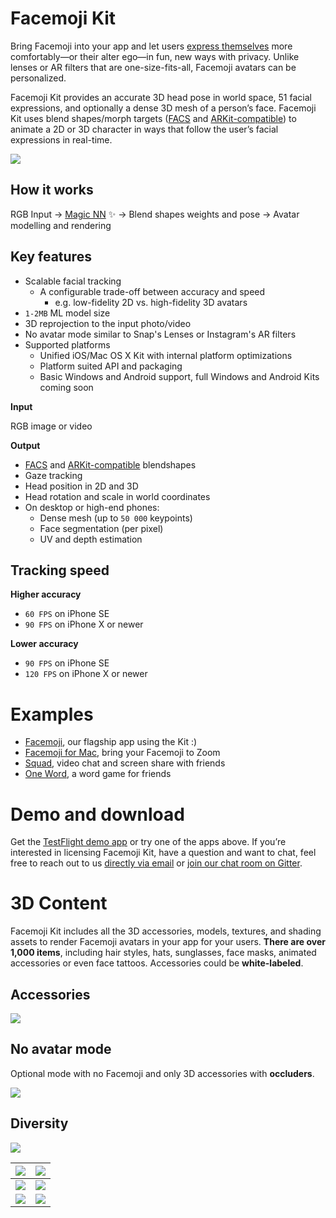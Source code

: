 # Facemoji Kit

Bring Facemoji into your app and let users [express themselves](https://apps.apple.com/app/id1418685721) more comfortably—or their alter ego—in fun, new ways with privacy. Unlike lenses or AR filters that are one-size-fits-all, Facemoji avatars can be personalized.

Facemoji Kit provides an accurate 3D head pose in world space, 51 facial expressions, and optionally a dense 3D mesh of a person’s face. Facemoji Kit uses blend shapes/morph targets ([FACS](https://en.wikipedia.org/wiki/Facial_Action_Coding_System) and [ARKit-compatible](https://developer.apple.com/documentation/arkit/arfaceanchor/blendshapelocation)) to animate a 2D or 3D character in ways that follow the user’s facial expressions in real-time.

![](https://paper-attachments.dropbox.com/s_C7BFD236070C71F9A3782B4A76576B1DBC5B0EBD4DDCD3EBD784C3F53FE76DED_1585000992759_facemojikit2.gif)

## How it works

RGB Input → [Magic NN](https://www.youtube.com/watch?v=7IhPgNGgUyQ) ✨ → Blend shapes weights and pose → Avatar modelling and rendering

## Key features
- Scalable facial tracking
    - A configurable trade-off between accuracy and speed
        - e.g. low-fidelity 2D vs. high-fidelity 3D avatars
- `1-2MB` ML model size
- 3D reprojection to the input photo/video
- No avatar mode similar to Snap's Lenses or Instagram's AR filters
- Supported platforms
    - Unified iOS/Mac OS X Kit with internal platform optimizations
    - Platform suited API and packaging
    - Basic Windows and Android support, full Windows and Android Kits coming soon

**Input**

RGB image or video

**Output**

- [FACS](https://en.wikipedia.org/wiki/Facial_Action_Coding_System) and [ARKit-compatible](https://developer.apple.com/documentation/arkit/arfaceanchor/blendshapelocation) blendshapes
- Gaze tracking
- Head position in 2D and 3D
- Head rotation and scale in world coordinates
- On desktop or high-end phones:
    - Dense mesh (up to `50 000` keypoints)
    - Face segmentation (per pixel)
    - UV and depth estimation
## Tracking speed

**Higher accuracy**

- `60 FPS` on iPhone SE
- `90 FPS` on iPhone X or newer

**Lower accuracy**

- `90 FPS` on iPhone SE
- `120 FPS` on iPhone X or newer
# Examples
- [Facemoji](https://apps.apple.com/app/id1418685721), our flagship app using the Kit :)
- [Facemoji for Mac](http://facemoji.co/formac/), bring your Facemoji to Zoom
- [Squad](https://apps.apple.com/app/apple-store/id1398048313), video chat and screen share with friends
- [One Word](https://apps.apple.com/us/app/one-word/id1482946490), a word game for friends
# Demo and download

Get the [TestFlight demo app](https://testflight.apple.com/join/LPgogCTf) or try one of the apps above. If you’re interested in licensing Facemoji Kit, have a question and want to chat, feel free to reach out to us [directly via email](mailto:robin@facemoji.co?subject=[GitHub]%20Facemoji%20Kit) or [join our chat room on Gitter](https://gitter.im/facemoji-kit/community).

# 3D Content

Facemoji Kit includes all the 3D accessories, models, textures, and shading assets to render Facemoji avatars in your app for your users. **There are over 1,000 items**, including hair styles, hats, sunglasses, face masks, animated accessories or even face tattoos. Accessories could be **white-labeled**.

## Accessories 
![](https://paper-attachments.dropbox.com/s_C7BFD236070C71F9A3782B4A76576B1DBC5B0EBD4DDCD3EBD784C3F53FE76DED_1585072985653_video.png)

## No avatar mode

Optional mode with no Facemoji and only 3D accessories with **occluders**.

![](https://paper-attachments.dropbox.com/s_C7BFD236070C71F9A3782B4A76576B1DBC5B0EBD4DDCD3EBD784C3F53FE76DED_1586454799479_nofacemoji.jpg)

## Diversity
![](https://paper-attachments.dropbox.com/s_C7BFD236070C71F9A3782B4A76576B1DBC5B0EBD4DDCD3EBD784C3F53FE76DED_1586454961806_20_04_02.png)



| ![](https://paper-attachments.dropbox.com/s_C7BFD236070C71F9A3782B4A76576B1DBC5B0EBD4DDCD3EBD784C3F53FE76DED_1586455576325_01.png) | ![](https://paper-attachments.dropbox.com/s_C7BFD236070C71F9A3782B4A76576B1DBC5B0EBD4DDCD3EBD784C3F53FE76DED_1586455576410_02.png) |
| ---------------------------------------------------------------------------------------------------------------------------------- | ---------------------------------------------------------------------------------------------------------------------------------- |
| ![](https://paper-attachments.dropbox.com/s_C7BFD236070C71F9A3782B4A76576B1DBC5B0EBD4DDCD3EBD784C3F53FE76DED_1586455576559_03.png) | ![](https://paper-attachments.dropbox.com/s_C7BFD236070C71F9A3782B4A76576B1DBC5B0EBD4DDCD3EBD784C3F53FE76DED_1586455576353_04.png) |
| ![](https://paper-attachments.dropbox.com/s_C7BFD236070C71F9A3782B4A76576B1DBC5B0EBD4DDCD3EBD784C3F53FE76DED_1586455577616_05.png) | ![](https://paper-attachments.dropbox.com/s_C7BFD236070C71F9A3782B4A76576B1DBC5B0EBD4DDCD3EBD784C3F53FE76DED_1586455576463_06.png) |


